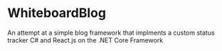 # WhiteboardBlog
An attempt at a simple blog framework that implments a custom status tracker C# and React.js on the .NET Core Framework
